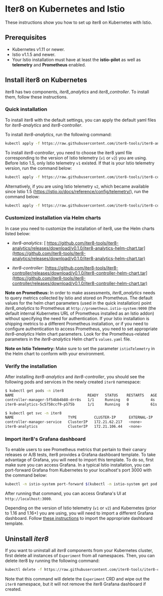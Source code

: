 # Iter8 on Kubernetes and Istio

These instructions show you how to set up iter8 on Kubernetes with Istio.

## Prerequisites

* Kubernetes v1.11 or newer.
* Istio v1.1.5 and newer.
* Your Istio installation must have at least the **istio-pilot** as well as **telemetry** and **Prometheus** enabled.

## Install iter8 on Kubernetes

iter8 has two components, _iter8_analytics_ and _iter8_controller_. To install them, follow these instructions.

### Quick installation

To install iter8 with the default settings, you can apply the default yaml files for _iter8-analytics_ and _iter8-controller_.

To install _iter8-analytics_, run the following command:

```bash
kubectl apply -f https://raw.githubusercontent.com/iter8-tools/iter8-analytics/v0.1.0/install/kubernetes/iter8-analytics.yaml
```

To install _iter8-controller_, you need to choose the iter8 yaml file corresponding to the version of Istio telemetry (`v1` or `v2`) you are using. Before Istio 1.5, only Istio telemetry `v1` existed. If that is your Istio telemetry version, run the command below:

```bash
kubectl apply -f https://raw.githubusercontent.com/iter8-tools/iter8-controller/v0.1.0/install/iter8-controller.yaml
```

Alternatively, if you are using Istio telemetry `v2`, which became available since Istio 1.5 (https://istio.io/docs/reference/config/telemetry/), run the command below:

```bash
kubectl apply -f https://raw.githubusercontent.com/iter8-tools/iter8-controller/v0.1.0/install/iter8-controller-telemetry-v2.yaml
```

### Customized installation via Helm charts

In case you need to customize the installation of iter8, use the Helm charts listed below:

* _iter8-analytics_: [ https://github.com/iter8-tools/iter8-analytics/releases/download/v0.1.0/iter8-analytics-helm-chart.tar](https://github.com/iter8-tools/iter8-analytics/releases/download/v0.1.0/iter8-analytics-helm-chart.tar)

* _iter8-controller_: [https://github.com/iter8-tools/iter8-controller/releases/download/v0.1.0/iter8-controller-helm-chart.tar](https://github.com/iter8-tools/iter8-controller/releases/download/v0.1.0/iter8-controller-helm-chart.tar)

**Note on Prometheus:** In order to make assessments, _iter8_analytics_ needs to query metrics collected by Istio and stored on Prometheus. The default values for the helm chart parameters (used in the quick installation) point _iter8_analytics_ to Prometheus at `http://prometheus.istio-system:9090` (the default internal Kubernetes URL of Prometheus installed as an Istio addon) without specifying the need for authentication. If your Istio installation is shipping metrics to a different Prometheus installation, or if you need to configure authentication to access Prometheus, you need to set appropriate _iter8-analytics_ Helm chart parameters. Look for the Prometheus-related parameters in the _iter8-analytics_ Helm chart's `values.yaml` file.

**Note on Istio Telemetry:** Make sure to set the parameter `istioTelemetry` in the Helm chart to conform with your environment.

### Verify the installation

After installing _iter8-analytics_ and _iter8-controller_, you should see the following pods and services in the newly created `iter8` namespace:

```bash
$ kubectl get pods -n iter8
NAME                                  READY   STATUS    RESTARTS   AGE
controller-manager-5f54bb4b88-drr8s   1/1     Running   0          4s
iter8-analytics-5c5758ccf9-p575b      1/1     Running   0          61s
```

```bash
$ kubectl get svc -n iter8
NAME                         TYPE        CLUSTER-IP      EXTERNAL-IP   PORT(S)   AGE
controller-manager-service   ClusterIP   172.21.62.217   <none>        443/TCP   20s
iter8-analytics              ClusterIP   172.21.106.44   <none>        80/TCP    76s
```

### Import iter8's Grafana dashboard

To enable users to see Prometheus metrics that pertain to their canary releases or A/B tests, iter8 provides a Grafana dashboard template. To take advantage of Grafana, you will need to import this template. To do so, first make sure you can access Grafana. In a typical Istio installation, you can port-forward Grafana from Kubernetes to your localhost's port 3000 with the command below:

```bash
kubectl -n istio-system port-forward $(kubectl -n istio-system get pod -l app=grafana -o jsonpath='{.items[0].metadata.name}') 3000:3000
```

After running that command, you can access Grafana's UI at `http://localhost:3000`.

Depending on the version of Istio telemetry (`v1` or `v2`) and Kubernetes (prior to 1.16 and 1.16+) you are using, you will need to import a different Grafana dashboard. Follow [these instructions](grafana.md) to import the appropriate dashboard template.

## Uninstall _iter8_

If you want to uninstall all _iter8_ components from your Kubernetes cluster, first delete all instances of `Experiment` from all namespaces. Then, you can delete iter8 by running the following command:

```bash
kubectl delete -f https://raw.githubusercontent.com/iter8-tools/iter8-controller/v0.1.0/install/iter8-controller.yaml
```

Note that this command will delete the `Experiment` CRD and wipe out the `iter8` namespace, but it will not remove the iter8 Grafana dashboard if created.
